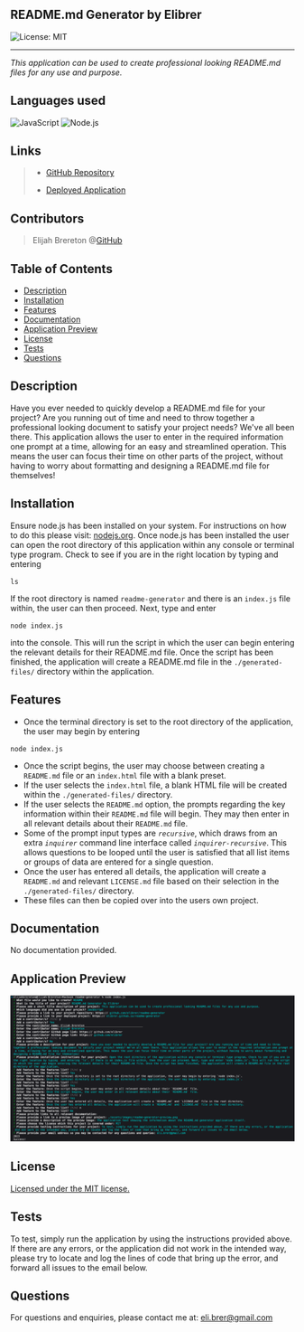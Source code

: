 ## README.md Generator by Elibrer 
![License: MIT](https://img.shields.io/badge/License-MIT-yellow.svg)

---


*This application can be used to create professional looking README.md files for any use and purpose.*

## Languages used
![JavaScript](https://img.shields.io/badge/JavaScript-323330?style=for-the-badge&logo=javascript&logoColor=F7DF1E) ![Node.js](https://img.shields.io/badge/Node.js-43853D?style=for-the-badge&logo=node.js&logoColor=white)
## Links
> - [GitHub Repository](https://github.com/elibrer/readme-generator)
> 
> - [Deployed Application](https://elibrer.github.io/readme-generator)

## Contributors
> Elijah Brereton @[GitHub](https://github.com/elibrer)
 > 


## Table of Contents
- [Description](#description)
- [Installation](#installation)
- [Features](#features)
- [Documentation](#documentation)
- [Application Preview](#full-preview)
- [License](#license)
- [Tests](#tests)
- [Questions](#questions)

## Description
Have you ever needed to quickly develop a README.md file for your project? Are you running out of time and need to throw together a professional looking document to satisfy your project needs? We've all been there. This application allows the user to enter in the required information one prompt at a time, allowing for an easy and streamlined operation. This means the user can focus their time on other parts of the project, without having to worry about formatting and designing a README.md file for themselves!

## Installation
Ensure node.js has been installed on your system. For instructions on how to do this please visit: [nodejs.org](https://nodejs.org/en). 
Once node.js has been installed the user can open the root directory of this application within any console or terminal type program. Check to see if you are in the right location by typing  and entering 
```
ls
```
If the root directory is named `readme-generator` and there is an `index.js` file within, the user can then proceed. Next, type and enter 
```
node index.js
```
into the console. This will run the script in which the user can begin entering the relevant details for their README.md file. Once the script has been finished, the application will create a README.md file in the `./generated-files/` directory within the application.

## Features
- Once the terminal directory is set to the root directory of the application, the user may begin by entering 
```
node index.js
```
- Once the script begins, the user may choose between creating a `README.md` file or an `index.html` file with a blank preset.
- If the user selects the `index.html` file, a blank HTML file will be created within the `./generated-files/` directory. 
- If the user selects the `README.md` option, the prompts regarding the key information within their `README.md` file will begin. They may then enter in all relevant details about their `README.md` file.
- Some of the prompt input types are *`recursive`*, which draws from an extra *`inquirer`* command line interface called *`inquirer-recursive`*. This allows questions to be looped until the user is satisfied that all list items or groups of data are entered for a single question.
- Once the user has entered all details, the application will create a `README.md` and relevant `LICENSE.md` file based on their selection in the `./generated-files/` directory.
- These files can then be copied over into the users own project.

## Documentation
No documentation provided.

## Application Preview
![The application text showing the information about the README.md generator application itself.](./assets/images/readme-generator-preview.png)

## License
[Licensed under the MIT license.](https://opensource.org/licenses/MIT)

## Tests
To test, simply run the application by using the instructions provided above. If there are any errors, or the application did not work in the intended way, please try to locate and log the lines of code that bring up the error, and forward all issues to the email below.

## Questions
For questions and enquiries, please contact me at: 
[eli.brer@gmail.com](eli.brer@gmail.com)
